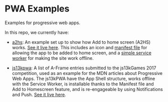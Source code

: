 # PWA Examples

Examples for progressive web apps.

In this repo, we currently have:

* [a2hs](a2hs): An example set up to show how Add to home screen (A2HS) works. [See it live here](https://mdn.github.io/pwa-examples/a2hs/). This includes an icon and [manifest file](a2hs/manifest.webmanifest) for allowing the app to be added to home screen, and a [simple service worker](a2hs/sw.js) for making the site work offline.

* [js13kpwa](js13kpwa): A list of A-Frame entries submitted to the js13kGames 2017 competition, used as an example for the MDN articles about Progressive Web Apps. The js13kPWA have the App Shell structure, works offline with the Service Worker, is installable thanks to the Manifest file and Add to Homescreen feature, and is re-engageable by using Notifications and Push. [See it live here](https://mdn.github.io/pwa-examples/js13kpwa/).
